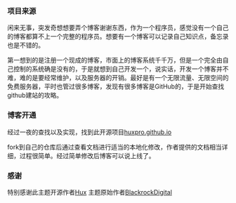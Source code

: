 ### 项目来源
闲来无事，突发奇想想要弄个博客谢谢东西，作为一个程序员，感觉没有一个自己的博客都算不上一个完整的程序员。想要有一个博客可以记录自己知识点，备忘录也是不错的。

第一想到的是注册一个现成的博客，市面上的博客系统千千万，但是一个完全由自己控制的系统确是没有的，于是就想到自己开发一个，说实话，开发一个博客并不难，难的是要经常维护，以及服务器的开销。最好是有一个无限流量、无限空间的免费服务器，平时也管过很多博客，发现有很多博客是GitHub的，于是开始查找github建站的攻略。

### 博客开通
经过一夜的查找以及实现，找到此开源项目[huxpro.github.io](https://github.com/Huxpro/huxpro.github.io)

fork到自己的仓库后通过查看文档进行适当的本地化修改，作者提供的文档相当详细，过程很简单。经过简单修改后博客可以说上线了。

### 感谢
特别感谢此主题开源作者[Hux](https://github.com/Huxpro)
主题原始作者[BlackrockDigital](https://github.com/BlackrockDigital)